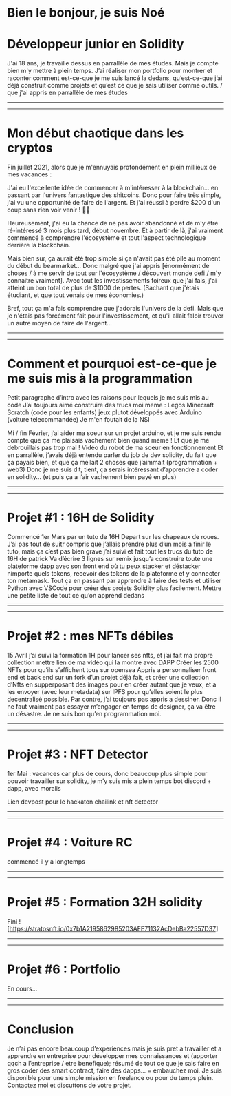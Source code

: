 # Bien le bonjour, je suis Noé

# Développeur junior en Solidity

J'ai 18 ans, je travaille dessus en parrallèle de mes études. Mais je compte bien m'y mettre à plein temps. J’ai réaliser mon portfolio pour montrer et raconter comment est-ce-que je me suis lancé la dedans, qu’est-ce-que j’ai déjà construit comme projets et qu’est ce que je sais utiliser comme outils. / que j'ai appris en parrallèle de mes études

---

---

# Mon début chaotique dans les cryptos

Fin juillet 2021, alors que je m'ennuyais profondément en plein millieux de mes vacances :

J'ai eu l'excellente idée de commencer à m'intéresser à la blockchain... en passant par l'univers fantastique des shitcoins. Donc pour faire très simple, j'ai vu une opportunité de faire de l'argent. Et j'ai réussi à perdre $200 d'un coup sans rien voir venir ! 🤦‍♂️

Heureusement, j'ai eu la chance de ne pas avoir abandonné et de m'y être ré-intéressé 3 mois plus tard, début novembre. Et à partir de là, j'ai vraiment commencé à comprendre l'écosystème et tout l'aspect technologique derrière la blockchain.

Mais bien sur, ça aurait été trop simple si ça n'avait pas été pile au moment du début du bearmarket... Donc malgré que j'ai appris [énormément de choses / à me servir de tout sur l'écosystème / découvert monde defi / m'y connaitre vraiment]. Avec tout les investissements foireux que j'ai fais, j'ai atteint un bon total de plus de $1000 de pertes. (Sachant que j'étais étudiant, et que tout venais de mes économies.)

Bref, tout ça m'a fais comprendre que j'adorais l'univers de la defi. Mais que je n'étais pas forcément fait pour l'investissement, et qu'il allait faloir trouver un autre moyen de faire de l'argent...

---

---

# Comment et pourquoi est-ce-que je me suis mis à la programmation

Petit paragraphe d’intro avec les raisons pour lequels je me suis mis au code J’ai toujours aimé construire des trucs moi meme : Legos Minecraft Scratch (code pour les enfants) jeux plutot développés avec Arduino (voiture telecommandée) Je m'en foutait de la NSI

Mi / fin Février, j’ai aider ma soeur sur un projet arduino, et je me suis rendu compte que ça me plaisais vachement bien quand meme ! Et que je me debrouillais pas trop mal ! Vidéo du robot de ma soeur en fonctionnement Et en parrallèle, j’avais déjà entendu parler du job de dev solidity, du fait que ça payais bien, et que ça mellait 2 choses que j’aimmait (programmation + web3) Donc je me suis dit, tient, ça serais intéressant d’apprendre a coder en solidity... (et puis ça a l’air vachement bien payé en plus)

---

---

# Projet #1 : 16H de Solidity

Commencé 1er Mars par un tuto de 16H Depart sur les chapeaux de roues. J’ai pas tout de suitr compris que j’allais prendre plus d’un mois a finir le tuto, mais ça c’est pas bien grave j’ai suivi et fait tout les trucs du tuto de 16H de patrick Va d’écrire 3 lignes sur remix jusqu’a construire toute une plateforme dapp avec son front end où tu peux stacker et déstacker nimporte quels tokens, recevoir des tokens de la plateforme et y connecter ton metamask. Tout ça en passant par apprendre à faire des tests et utiliser Python avec VSCode pour créer des projets Solidity plus facilement. Mettre une petite liste de tout ce qu’on apprend dedans

---

---

# Projet #2 : mes NFTs débiles

15 Avril j’ai suivi la formation 1H pour lancer ses nfts, et j’ai fait ma propre collection mettre lien de ma vidéo qui la montre avec DAPP Créer les 2500 NFTs pour qu’ils s’affichent tous sur opensea Appris a personnaliser front end et back end sur un fork d’un projet déjà fait, et créer une collection d’Nfts en supperposant des images pour en créer autant que je veux, et a les envoyer (avec leur metadata) sur IPFS pour qu’elles soient le plus decentralisé possible. Par contre, j’ai toujours pas appris a dessiner. Donc il ne faut vraiment pas essayer m’engager en temps de designer, ça va être un désastre. Je ne suis bon qu’en programmation moi.

---

---

# Projet #3 : NFT Detector

1er Mai : vacances car plus de cours, donc beaucoup plus simple pour pouvoir travailler sur solidity, je m’y suis mis a plein temps bot discord + dapp, avec moralis

Lien devpost pour le hackaton chailink et nft detector

---

---

# Projet #4 : Voiture RC

commencé il y a longtemps

---

---

# Projet #5 : Formation 32H solidity

Fini !
[https://stratosnft.io/0x7b1A2195862985203AEE71132AcDebBa22557D37]

---

---

# Projet #6 : Portfolio

En cours...

---

---

# Conclusion

Je n’ai pas encore beaucoup d’experiences mais je suis pret a travailler et a apprendre en entreprise pour développer mes connaissances et (apporter qqch a l’entreprise / etre benefique); résumé de tout ce que je sais faire en gros coder des smart contract, faire des dapps… = embauchez moi. Je suis disponible pour une simple mission en freelance ou pour du temps plein. Contactez moi et discuttons de votre projet.
